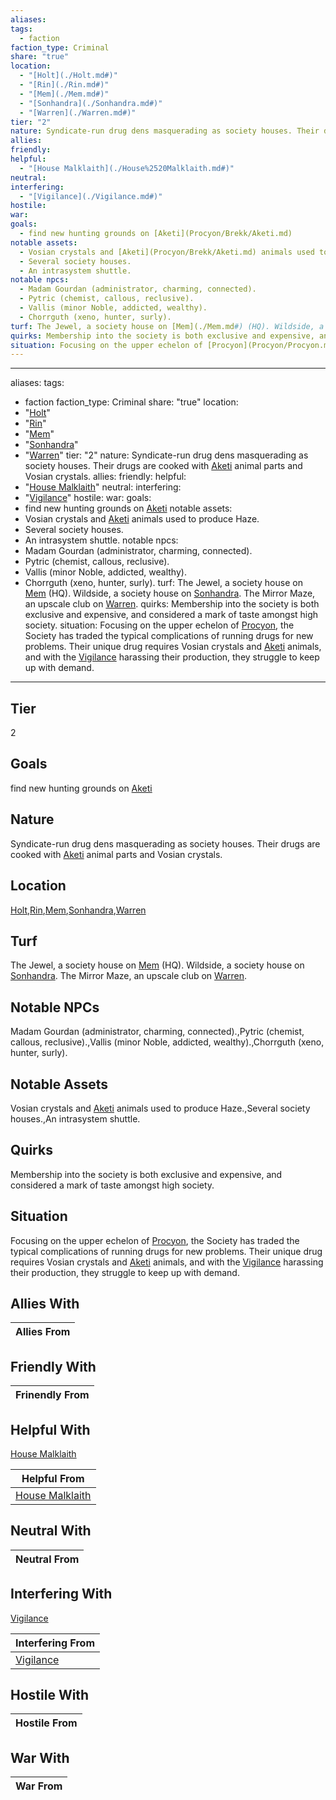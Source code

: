 ```yaml
---
aliases: 
tags:
  - faction
faction_type: Criminal
share: "true"
location:
  - "[Holt](./Holt.md#)"
  - "[Rin](./Rin.md#)"
  - "[Mem](./Mem.md#)"
  - "[Sonhandra](./Sonhandra.md#)"
  - "[Warren](./Warren.md#)"
tier: "2"
nature: Syndicate-run drug dens masquerading as society houses. Their drugs are cooked with [Aketi](Procyon/Brekk/Aketi.md) animal parts and Vosian crystals.
allies: 
friendly: 
helpful:
  - "[House Malklaith](./House%2520Malklaith.md#)"
neutral: 
interfering:
  - "[Vigilance](./Vigilance.md#)"
hostile: 
war: 
goals:
  - find new hunting grounds on [Aketi](Procyon/Brekk/Aketi.md)
notable assets:
  - Vosian crystals and [Aketi](Procyon/Brekk/Aketi.md) animals used to produce Haze.
  - Several society houses.
  - An intrasystem shuttle.
notable npcs:
  - Madam Gourdan (administrator, charming, connected).
  - Pytric (chemist, callous, reclusive).
  - Vallis (minor Noble, addicted, wealthy).
  - Chorrguth (xeno, hunter, surly).
turf: The Jewel, a society house on [Mem](./Mem.md#) (HQ). Wildside, a society house on [Sonhandra](./Sonhandra.md#). The Mirror Maze, an upscale club on [Warren](./Warren.md#).
quirks: Membership into the society is both exclusive and expensive, and considered a mark of taste amongst high society.
situation: Focusing on the upper echelon of [Procyon](Procyon/Procyon.md), the Society has traded the typical complications of running drugs for new problems. Their unique drug requires Vosian crystals and [Aketi](Procyon/Brekk/Aketi.md) animals, and with the [Vigilance](./Vigilance.md#) harassing their production, they struggle to keep up with demand.
---
```

---
aliases:
tags:
  - faction
faction_type: Criminal
share: "true"
location:
  - "[Holt](./Holt.md#)"
  - "[Rin](./Rin.md#)"
  - "[Mem](./Mem.md#)"
  - "[Sonhandra](./Sonhandra.md#)"
  - "[Warren](./Warren.md#)"
tier: "2"
nature: Syndicate-run drug dens masquerading as society houses. Their drugs are cooked with [Aketi](Procyon/Brekk/Aketi.md) animal parts and Vosian crystals.
allies:
friendly:
helpful:
  - "[House Malklaith](./House%2520Malklaith.md#)"
neutral:
interfering:
  - "[Vigilance](./Vigilance.md#)"
hostile:
war:
goals:
  - find new hunting grounds on [Aketi](Procyon/Brekk/Aketi.md)
notable assets:
  - Vosian crystals and [Aketi](Procyon/Brekk/Aketi.md) animals used to produce Haze.
  - Several society houses.
  - An intrasystem shuttle.
notable npcs:
  - Madam Gourdan (administrator, charming, connected).
  - Pytric (chemist, callous, reclusive).
  - Vallis (minor Noble, addicted, wealthy).
  - Chorrguth (xeno, hunter, surly).
turf: The Jewel, a society house on [Mem](./Mem.md#) (HQ). Wildside, a society house on [Sonhandra](./Sonhandra.md#). The Mirror Maze, an upscale club on [Warren](./Warren.md#).
quirks: Membership into the society is both exclusive and expensive, and considered a mark of taste amongst high society.
situation: Focusing on the upper echelon of [Procyon](Procyon/Procyon.md), the Society has traded the typical complications of running drugs for new problems. Their unique drug requires Vosian crystals and [Aketi](Procyon/Brekk/Aketi.md) animals, and with the [Vigilance](./Vigilance.md#) harassing their production, they struggle to keep up with demand.
---
## Tier

2

## Goals

find new hunting grounds on [Aketi](Procyon/Brekk/Aketi.md)

## Nature

Syndicate-run drug dens masquerading as society houses. Their drugs are cooked with [Aketi](Procyon/Brekk/Aketi.md) animal parts and Vosian crystals.

## Location

[Holt](./Holt.md.md#.md#),[Rin](./Rin.md.md#.md#),[Mem](./Mem.md.md#.md#.md#.md#),[Sonhandra](./Sonhandra.md.md#.md#.md#.md#),[Warren](./Warren.md.md#.md#.md#.md#)

## Turf

The Jewel, a society house on [Mem](Procyon/Holt/Mem.md) (HQ). Wildside, a society house on [Sonhandra](Procyon/Holt/Sonhandra.md). The Mirror Maze, an upscale club on [Warren](Procyon/Rin/Warren.md).

## Notable NPCs

Madam Gourdan (administrator, charming, connected).,Pytric (chemist, callous, reclusive).,Vallis (minor Noble, addicted, wealthy).,Chorrguth (xeno, hunter, surly).

## Notable Assets

Vosian crystals and [Aketi](Procyon/Brekk/Aketi.md) animals used to produce Haze.,Several society houses.,An intrasystem shuttle.

## Quirks

Membership into the society is both exclusive and expensive, and considered a mark of taste amongst high society.

## Situation

Focusing on the upper echelon of [Procyon](Procyon/Procyon.md), the Society has traded the typical complications of running drugs for new problems. Their unique drug requires Vosian crystals and [Aketi](Procyon/Brekk/Aketi.md) animals, and with the [Vigilance](Factions/Vigilance.md) harassing their production, they struggle to keep up with demand.

## Allies With



| Allies From |
| ----------- |


## Friendly With



| Frinendly From |
| -------------- |


## Helpful With

[House Malklaith](./House%2520Malklaith.md.md#.md#)

| Helpful From                                     |
| ------------------------------------------------ |
| [House Malklaith](./House%2520Malklaith.md.md#.md#) |


## Neutral With




| Neutral From |
| ------------ |



## Interfering With

[Vigilance](./Vigilance.md.md#.md#.md#.md#)


| Interfering From                     |
| ------------------------------------ |
| [Vigilance](./Vigilance.md.md#.md#.md#.md#) |



## Hostile With




| Hostile From |
| ------------ |



## War With



| War From |
| -------- |

